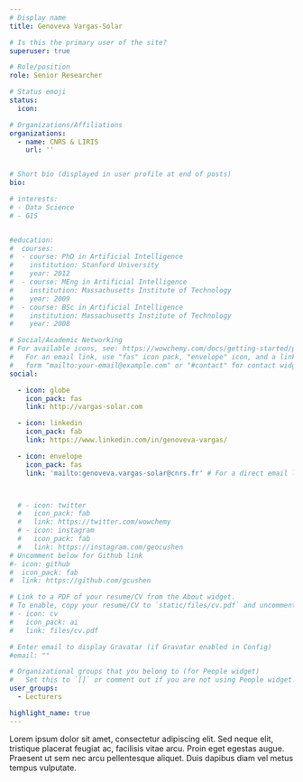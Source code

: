 ```yaml
---
# Display name
title: Genoveva Vargas-Solar

# Is this the primary user of the site?
superuser: true

# Role/position
role: Senior Researcher

# Status emoji
status:
  icon: 

# Organizations/Affiliations
organizations:
  - name: CNRS & LIRIS
    url: ''


# Short bio (displayed in user profile at end of posts)
bio: 

# interests:
# - Data Science
# - GIS


#education:
#  courses:
#  - course: PhD in Artificial Intelligence
#    institution: Stanford University
#    year: 2012
#  - course: MEng in Artificial Intelligence
#    institution: Massachusetts Institute of Technology
#    year: 2009
#  - course: BSc in Artificial Intelligence
#    institution: Massachusetts Institute of Technology
#    year: 2008

# Social/Academic Networking
# For available icons, see: https://wowchemy.com/docs/getting-started/page-builder/#icons
#   For an email link, use "fas" icon pack, "envelope" icon, and a link in the
#   form "mailto:your-email@example.com" or "#contact" for contact widget.
social:

  - icon: globe
    icon_pack: fas
    link: http://vargas-solar.com

  - icon: linkedin
    icon_pack: fab
    link: https://www.linkedin.com/in/genoveva-vargas/

  - icon: envelope
    icon_pack: fas
    link: 'mailto:genoveva.vargas-solar@cnrs.fr' # For a direct email link, use "mailto:test@example.org".



  # - icon: twitter
  #   icon_pack: fab
  #   link: https://twitter.com/wowchemy
  # - icon: instagram
  #   icon_pack: fab
  #   link: https://instagram.com/geocushen
# Uncomment below for Github link
#- icon: github
#  icon_pack: fab
#  link: https://github.com/gcushen

# Link to a PDF of your resume/CV from the About widget.
# To enable, copy your resume/CV to `static/files/cv.pdf` and uncomment the lines below.
# - icon: cv
#   icon_pack: ai
#   link: files/cv.pdf

# Enter email to display Gravatar (if Gravatar enabled in Config)
#email: ""

# Organizational groups that you belong to (for People widget)
#   Set this to `[]` or comment out if you are not using People widget.
user_groups:
  - Lecturers

highlight_name: true
---
```


Lorem ipsum dolor sit amet, consectetur adipiscing elit. Sed neque elit, tristique placerat feugiat ac, facilisis vitae arcu. Proin eget egestas augue. Praesent ut sem nec arcu pellentesque aliquet. Duis dapibus diam vel metus tempus vulputate.